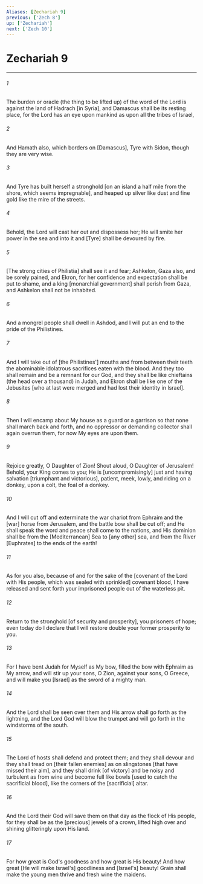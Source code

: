 ```yaml
---
Aliases: [Zechariah 9]
previous: ['Zech 8']
up: ['Zechariah']
next: ['Zech 10']
---
```

# Zechariah 9

***














###### 1 






The burden or oracle (the thing to be lifted up) of the word of the Lord is against the land of Hadrach [in Syria], and Damascus shall be its resting place, for the Lord has an eye upon mankind as upon all the tribes of Israel, 













###### 2 






And Hamath also, which borders on [Damascus], Tyre with Sidon, though they are very wise. 













###### 3 






And Tyre has built herself a stronghold [on an island a half mile from the shore, which seems impregnable], and heaped up silver like dust and fine gold like the mire of the streets. 













###### 4 






Behold, the Lord will cast her out and dispossess her; He will smite her power in the sea and into it and [Tyre] shall be devoured by fire. 













###### 5 






[The strong cities of Philistia] shall see it and fear; Ashkelon, Gaza also, and be sorely pained, and Ekron, for her confidence and expectation shall be put to shame, and a king [monarchial government] shall perish from Gaza, and Ashkelon shall not be inhabited. 













###### 6 






And a mongrel people shall dwell in Ashdod, and I will put an end to the pride of the Philistines. 













###### 7 






And I will take out of [the Philistines'] mouths and from between their teeth the abominable idolatrous sacrifices eaten with the blood. And they too shall remain and be a remnant for our God, and they shall be like chieftains (the head over a thousand) in Judah, and Ekron shall be like one of the Jebusites [who at last were merged and had lost their identity in Israel]. 













###### 8 






Then I will encamp about My house as a guard or a garrison so that none shall march back and forth, and no oppressor or demanding collector shall again overrun them, for now My eyes are upon them. 













###### 9 






Rejoice greatly, O Daughter of Zion! Shout aloud, O Daughter of Jerusalem! Behold, your King comes to you; He is [uncompromisingly] just and having salvation [triumphant and victorious], patient, meek, lowly, and riding on a donkey, upon a colt, the foal of a donkey. 













###### 10 






And I will cut off and exterminate the war chariot from Ephraim and the [war] horse from Jerusalem, and the battle bow shall be cut off; and He shall speak the word and peace shall come to the nations, and His dominion shall be from the [Mediterranean] Sea to [any other] sea, and from the River [Euphrates] to the ends of the earth! 













###### 11 






As for you also, because of and for the sake of the [covenant of the Lord with His people, which was sealed with sprinkled] covenant blood, I have released and sent forth your imprisoned people out of the waterless pit. 













###### 12 






Return to the stronghold [of security and prosperity], you prisoners of hope; even today do I declare that I will restore double your former prosperity to you. 













###### 13 






For I have bent Judah for Myself as My bow, filled the bow with Ephraim as My arrow, and will stir up your sons, O Zion, against your sons, O Greece, and will make you [Israel] as the sword of a mighty man. 













###### 14 






And the Lord shall be seen over them and His arrow shall go forth as the lightning, and the Lord God will blow the trumpet and will go forth in the windstorms of the south. 













###### 15 






The Lord of hosts shall defend and protect them; and they shall devour and they shall tread on [their fallen enemies] as on slingstones [that have missed their aim], and they shall drink [of victory] and be noisy and turbulent as from wine and become full like bowls [used to catch the sacrificial blood], like the corners of the [sacrificial] altar. 













###### 16 






And the Lord their God will save them on that day as the flock of His people, for they shall be as the [precious] jewels of a crown, lifted high over and shining glitteringly upon His land. 













###### 17 






For how great is God's goodness and how great is His beauty! And how great [He will make Israel's] goodliness and [Israel's] beauty! Grain shall make the young men thrive and fresh wine the maidens.
